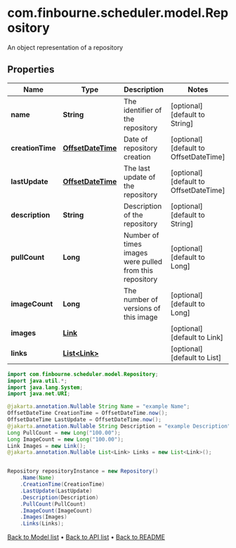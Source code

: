 # com.finbourne.scheduler.model.Repository
An object representation of a repository

## Properties

Name | Type | Description | Notes
------------ | ------------- | ------------- | -------------
**name** | **String** | The identifier of the repository | [optional] [default to String]
**creationTime** | [**OffsetDateTime**](OffsetDateTime.md) | Date of repository creation | [optional] [default to OffsetDateTime]
**lastUpdate** | [**OffsetDateTime**](OffsetDateTime.md) | The last update of the repository | [optional] [default to OffsetDateTime]
**description** | **String** | Description of the repository | [optional] [default to String]
**pullCount** | **Long** | Number of times images were pulled from this repository | [optional] [default to Long]
**imageCount** | **Long** | The number of versions of this image | [optional] [default to Long]
**images** | [**Link**](Link.md) |  | [optional] [default to Link]
**links** | [**List&lt;Link&gt;**](Link.md) |  | [optional] [default to List<Link>]

```java
import com.finbourne.scheduler.model.Repository;
import java.util.*;
import java.lang.System;
import java.net.URI;

@jakarta.annotation.Nullable String Name = "example Name";
OffsetDateTime CreationTime = OffsetDateTime.now();
OffsetDateTime LastUpdate = OffsetDateTime.now();
@jakarta.annotation.Nullable String Description = "example Description";
Long PullCount = new Long("100.00");
Long ImageCount = new Long("100.00");
Link Images = new Link();
@jakarta.annotation.Nullable List<Link> Links = new List<Link>();


Repository repositoryInstance = new Repository()
    .Name(Name)
    .CreationTime(CreationTime)
    .LastUpdate(LastUpdate)
    .Description(Description)
    .PullCount(PullCount)
    .ImageCount(ImageCount)
    .Images(Images)
    .Links(Links);
```


[Back to Model list](../README.md#documentation-for-models) &#8226; [Back to API list](../README.md#documentation-for-api-endpoints) &#8226; [Back to README](../README.md)
